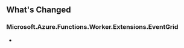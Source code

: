 ## What's Changed

<!-- Please add your release notes in the following format:
- My change description (#PR/#issue)
-->

### Microsoft.Azure.Functions.Worker.Extensions.EventGrid <version>

- <event>
